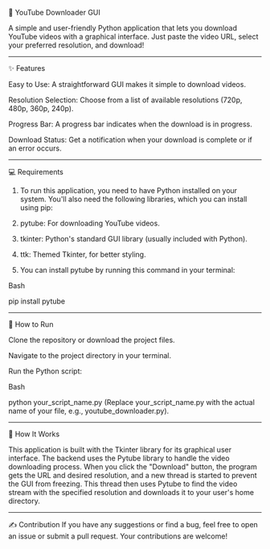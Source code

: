 🎥 YouTube Downloader GUI

A simple and user-friendly Python application that lets you download YouTube videos with a graphical interface. Just paste the video URL, select your preferred resolution, and download!
***
✨ Features

Easy to Use: A straightforward GUI makes it simple to download videos.

Resolution Selection: Choose from a list of available resolutions (720p, 480p, 360p, 240p).

Progress Bar: A progress bar indicates when the download is in progress.

Download Status: Get a notification when your download is complete or if an error occurs.
***

💻 Requirements

1. To run this application, you need to have Python installed on your system. You'll also need the following libraries, which you can install using pip:

2. pytube: For downloading YouTube videos.

3. tkinter: Python's standard GUI library (usually included with Python).

4. ttk: Themed Tkinter, for better styling.

5. You can install pytube by running this command in your terminal:

Bash

pip install pytube
***
🚀 How to Run

Clone the repository or download the project files.

Navigate to the project directory in your terminal.

Run the Python script:

Bash

python your_script_name.py
(Replace your_script_name.py with the actual name of your file, e.g., youtube_downloader.py).
***
🔧 How It Works

This application is built with the Tkinter library for its graphical user interface. The backend uses the Pytube library to handle the video downloading process. When you click the "Download" button, the program gets the URL and desired resolution, and a new thread is started to prevent the GUI from freezing. This thread then uses Pytube to find the video stream with the specified resolution and downloads it to your user's home directory.
***
✍️ Contribution
If you have any suggestions or find a bug, feel free to open an issue or submit a pull request. Your contributions are welcome!
